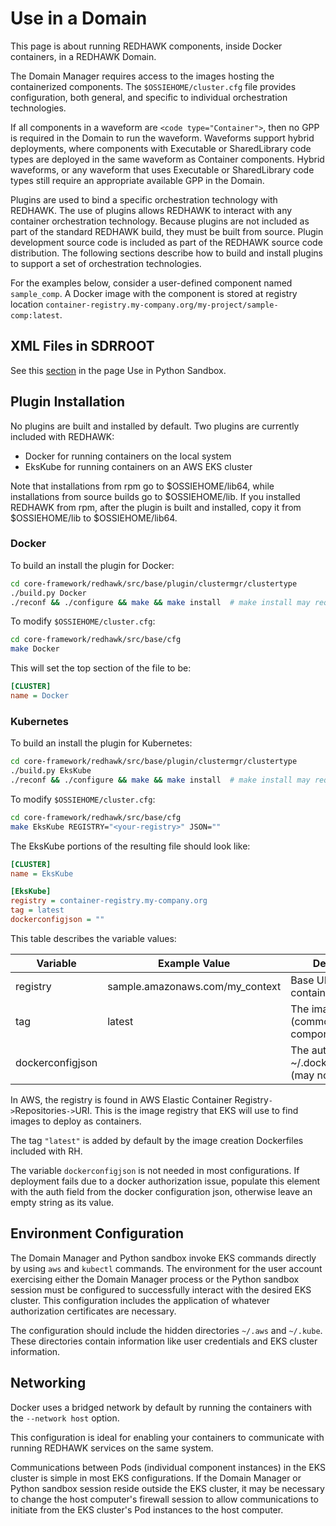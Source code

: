 # Use in a Domain

This page is about running REDHAWK components, inside Docker containers, in a REDHAWK Domain.

The Domain Manager requires access to the images hosting the containerized components.
The `$OSSIEHOME/cluster.cfg` file provides configuration, both general, and specific to individual orchestration technologies.

If all components in a waveform are `<code type="Container">`, then no GPP is required in the Domain to run the waveform.
Waveforms support hybrid deployments, where components with Executable or SharedLibrary code types are deployed in the same waveform as Container components.
Hybrid waveforms, or any waveform that uses Executable or SharedLibrary code types still require an appropriate available GPP in the Domain.

Plugins are used to bind a specific orchestration technology with REDHAWK. The use of plugins allows REDHAWK to interact with any container orchestration technology. Because plugins are not included as part of the standard REDHAWK build, they must be built from source. Plugin development source code is included as part of the REDHAWK source code distribution. The following sections describe how to build and install plugins to support a set of orchestration technologies.

For the examples below, consider a user-defined component named `sample_comp`.  A Docker image with the component is stored at registry location `container-registry.my-company.org/my-project/sample-comp:latest`.

## XML Files in SDRROOT

See this [section](in-sandbox.html#xml-files-in-sdrroot) in the page Use in Python Sandbox.

## Plugin Installation

No plugins are built and installed by default. Two plugins are currently included with REDHAWK:
- Docker for running containers on the local system
- EksKube for running containers on an AWS EKS cluster

Note that installations from rpm go to $OSSIEHOME/lib64, while installations from source builds go to $OSSIEHOME/lib.
If you installed REDHAWK from rpm, after the plugin is built and installed, copy it from $OSSIEHOME/lib to $OSSIEHOME/lib64.

### Docker

To build an install the plugin for Docker:
```sh
cd core-framework/redhawk/src/base/plugin/clustermgr/clustertype
./build.py Docker
./reconf && ./configure && make && make install  # make install may require sudo
```

To modify `$OSSIEHOME/cluster.cfg`:
```sh
cd core-framework/redhawk/src/base/cfg
make Docker
```
This will set the top section of the file to be:
```ini
[CLUSTER]
name = Docker
```

### Kubernetes

To build an install the plugin for Kubernetes:
```sh
cd core-framework/redhawk/src/base/plugin/clustermgr/clustertype
./build.py EksKube
./reconf && ./configure && make && make install  # make install may require sudo
```

To modify `$OSSIEHOME/cluster.cfg`:
```sh
cd core-framework/redhawk/src/base/cfg
make EksKube REGISTRY="<your-registry>" JSON=""
```
The EksKube portions of the resulting file should look like:
```ini
[CLUSTER]
name = EksKube

[EksKube]
registry = container-registry.my-company.org
tag = latest
dockerconfigjson = ""
```
This table describes the variable values:

| Variable         | Example Value | Description |
|------------------|----------------|-------|
| registry         | sample.amazonaws.com/my\_context | Base URI for the container repository |
| tag              | latest | The image tag used (common across components) |
| dockerconfigjson |  | The auth field of ~/.docker/config.json (may not be needed) |

In AWS, the registry is found in AWS Elastic Container Registry`->`Repositories`->`URI. This is the image registry that EKS will use to find images to deploy as containers.

The tag `"latest"` is added by default by the image creation Dockerfiles included with RH.

The variable `dockerconfigjson` is not needed in most configurations. If deployment fails due to a docker authorization issue, populate this element with the auth field from the docker configuration json, otherwise leave an empty string as its value.

## Environment Configuration

The Domain Manager and Python sandbox invoke EKS commands directly by using `aws` and `kubectl` commands.
The environment for the user account exercising either the Domain Manager process or the Python sandbox session must be configured to successfully interact with the desired EKS cluster.
This configuration includes the application of whatever authorization certificates are necessary.

The configuration should include the hidden directories `~/.aws` and `~/.kube`.
These directories contain information like user credentials and EKS cluster information.

## Networking
Docker uses a bridged network by default by running the containers with the `--network host` option.

This configuration is ideal for enabling your containers to communicate with running REDHAWK services on the same system.

Communications between Pods (individual component instances) in the EKS cluster is simple in most EKS configurations.
If the Domain Manager or Python sandbox session reside outside the EKS cluster, it may be necessary to change the host computer's firewall session to allow communications to initiate from the EKS cluster's Pod instances to the host computer.


